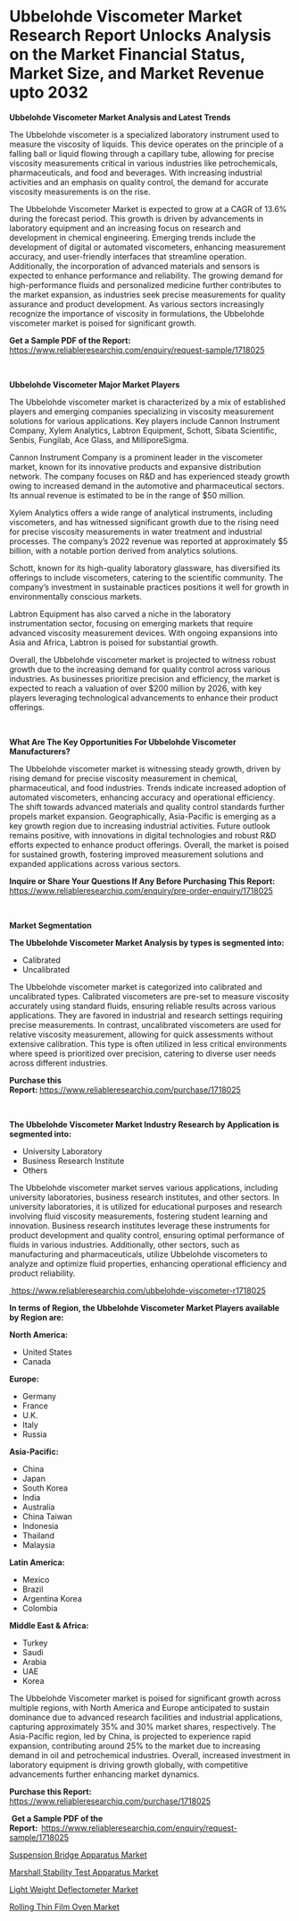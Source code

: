 <p><h1>Ubbelohde Viscometer Market Research Report Unlocks Analysis on the Market Financial Status, Market Size, and Market Revenue upto 2032</h1></p><p><strong>Ubbelohde Viscometer Market Analysis and Latest Trends</strong></p>
<p><p>The Ubbelohde viscometer is a specialized laboratory instrument used to measure the viscosity of liquids. This device operates on the principle of a falling ball or liquid flowing through a capillary tube, allowing for precise viscosity measurements critical in various industries like petrochemicals, pharmaceuticals, and food and beverages. With increasing industrial activities and an emphasis on quality control, the demand for accurate viscosity measurements is on the rise.</p><p>The Ubbelohde Viscometer Market is expected to grow at a CAGR of 13.6% during the forecast period. This growth is driven by advancements in laboratory equipment and an increasing focus on research and development in chemical engineering. Emerging trends include the development of digital or automated viscometers, enhancing measurement accuracy, and user-friendly interfaces that streamline operation. Additionally, the incorporation of advanced materials and sensors is expected to enhance performance and reliability. The growing demand for high-performance fluids and personalized medicine further contributes to the market expansion, as industries seek precise measurements for quality assurance and product development. As various sectors increasingly recognize the importance of viscosity in formulations, the Ubbelohde viscometer market is poised for significant growth.</p></p>
<p><strong>Get a Sample PDF of the Report:&nbsp;</strong> <a href="https://www.reliableresearchiq.com/enquiry/request-sample/1718025?utm_campaign=1087&utm_medium=2&utm_source=Github&utm_content=ia&utm_term=18022025&utm_id=ubbelohde-viscometer">https://www.reliableresearchiq.com/enquiry/request-sample/1718025</a></p>
<p>&nbsp;</p>
<p><strong>Ubbelohde Viscometer Major Market Players</strong></p>
<p><p>The Ubbelohde viscometer market is characterized by a mix of established players and emerging companies specializing in viscosity measurement solutions for various applications. Key players include Cannon Instrument Company, Xylem Analytics, Labtron Equipment, Schott, Sibata Scientific, Senbis, Fungilab, Ace Glass, and MilliporeSigma.</p><p>Cannon Instrument Company is a prominent leader in the viscometer market, known for its innovative products and expansive distribution network. The company focuses on R&D and has experienced steady growth owing to increased demand in the automotive and pharmaceutical sectors. Its annual revenue is estimated to be in the range of $50 million.</p><p>Xylem Analytics offers a wide range of analytical instruments, including viscometers, and has witnessed significant growth due to the rising need for precise viscosity measurements in water treatment and industrial processes. The company’s 2022 revenue was reported at approximately $5 billion, with a notable portion derived from analytics solutions.</p><p>Schott, known for its high-quality laboratory glassware, has diversified its offerings to include viscometers, catering to the scientific community. The company’s investment in sustainable practices positions it well for growth in environmentally conscious markets.</p><p>Labtron Equipment has also carved a niche in the laboratory instrumentation sector, focusing on emerging markets that require advanced viscosity measurement devices. With ongoing expansions into Asia and Africa, Labtron is poised for substantial growth.</p><p>Overall, the Ubbelohde viscometer market is projected to witness robust growth due to the increasing demand for quality control across various industries. As businesses prioritize precision and efficiency, the market is expected to reach a valuation of over $200 million by 2026, with key players leveraging technological advancements to enhance their product offerings.</p></p>
<p>&nbsp;</p>
<p><strong>What Are The Key Opportunities For Ubbelohde Viscometer Manufacturers?</strong></p>
<p><p>The Ubbelohde viscometer market is witnessing steady growth, driven by rising demand for precise viscosity measurement in chemical, pharmaceutical, and food industries. Trends indicate increased adoption of automated viscometers, enhancing accuracy and operational efficiency. The shift towards advanced materials and quality control standards further propels market expansion. Geographically, Asia-Pacific is emerging as a key growth region due to increasing industrial activities. Future outlook remains positive, with innovations in digital technologies and robust R&D efforts expected to enhance product offerings. Overall, the market is poised for sustained growth, fostering improved measurement solutions and expanded applications across various sectors.</p></p>
<p><strong>Inquire or Share Your Questions If Any Before Purchasing This Report:</strong> <a href="https://www.reliableresearchiq.com/enquiry/pre-order-enquiry/1718025?utm_campaign=1087&utm_medium=2&utm_source=Github&utm_content=ia&utm_term=18022025&utm_id=ubbelohde-viscometer">https://www.reliableresearchiq.com/enquiry/pre-order-enquiry/1718025</a></p>
<p>&nbsp;</p>
<p><strong>Market Segmentation</strong></p>
<p><strong>The Ubbelohde Viscometer Market Analysis by types is segmented into:</strong></p>
<p><ul><li>Calibrated</li><li>Uncalibrated</li></ul></p>
<p><p>The Ubbelohde viscometer market is categorized into calibrated and uncalibrated types. Calibrated viscometers are pre-set to measure viscosity accurately using standard fluids, ensuring reliable results across various applications. They are favored in industrial and research settings requiring precise measurements. In contrast, uncalibrated viscometers are used for relative viscosity measurement, allowing for quick assessments without extensive calibration. This type is often utilized in less critical environments where speed is prioritized over precision, catering to diverse user needs across different industries.</p></p>
<p><strong>Purchase this Report:&nbsp;</strong><a href="https://www.reliableresearchiq.com/purchase/1718025?utm_campaign=1087&utm_medium=2&utm_source=Github&utm_content=ia&utm_term=18022025&utm_id=ubbelohde-viscometer">https://www.reliableresearchiq.com/purchase/1718025</a></p>
<p>&nbsp;</p>
<p><strong>The Ubbelohde Viscometer Market Industry Research by Application is segmented into:</strong></p>
<p><ul><li>University Laboratory</li><li>Business Research Institute</li><li>Others</li></ul></p>
<p><p>The Ubbelohde viscometer market serves various applications, including university laboratories, business research institutes, and other sectors. In university laboratories, it is utilized for educational purposes and research involving fluid viscosity measurements, fostering student learning and innovation. Business research institutes leverage these instruments for product development and quality control, ensuring optimal performance of fluids in various industries. Additionally, other sectors, such as manufacturing and pharmaceuticals, utilize Ubbelohde viscometers to analyze and optimize fluid properties, enhancing operational efficiency and product reliability.</p></p>
<p><a href="https://www.reliableresearchiq.com/ubbelohde-viscometer-r1718025?utm_campaign=1087&utm_medium=2&utm_source=Github&utm_content=ia&utm_term=18022025&utm_id=ubbelohde-viscometer">&nbsp;https://www.reliableresearchiq.com/ubbelohde-viscometer-r1718025</a></p>
<p><strong>In terms of Region, the Ubbelohde Viscometer Market Players available by Region are:</strong></p>
<p>
    <p> <strong> North America: </strong>
        <ul>
            <li>United States</li>
            <li>Canada</li>
        </ul>
        </p> 
    <p> <strong> Europe: </strong>
        <ul>
            <li>Germany</li>
            <li>France</li>
            <li>U.K.</li>
            <li>Italy</li>
            <li>Russia</li>
        </ul>
        </p> 
    <p> <strong> Asia-Pacific: </strong>
        <ul>
            <li>China</li>
            <li>Japan</li>
            <li>South Korea</li>
            <li>India</li>
            <li>Australia</li>
            <li>China Taiwan</li>
            <li>Indonesia</li>
            <li>Thailand</li>
            <li>Malaysia</li>
        </ul>
        </p> 
    <p> <strong> Latin America: </strong>
        <ul>
            <li>Mexico</li>
            <li>Brazil</li>
            <li>Argentina Korea</li>
            <li>Colombia</li>
        </ul>
        </p> 
    <p> <strong> Middle East & Africa: </strong>
        <ul>
            <li>Turkey</li>
            <li>Saudi</li>
            <li>Arabia</li>
            <li>UAE</li>
            <li>Korea</li>
        </ul>
    </p>
    </p>
<p><p>The Ubbelohde Viscometer market is poised for significant growth across multiple regions, with North America and Europe anticipated to sustain dominance due to advanced research facilities and industrial applications, capturing approximately 35% and 30% market shares, respectively. The Asia-Pacific region, led by China, is projected to experience rapid expansion, contributing around 25% to the market due to increasing demand in oil and petrochemical industries. Overall, increased investment in laboratory equipment is driving growth globally, with competitive advancements further enhancing market dynamics.</p></p>
<p><strong>Purchase this Report: </strong><a href="https://www.reliableresearchiq.com/purchase/1718025?utm_campaign=1087&utm_medium=2&utm_source=Github&utm_content=ia&utm_term=18022025&utm_id=ubbelohde-viscometer">https://www.reliableresearchiq.com/purchase/1718025</a></p>
<p>&nbsp;<strong>Get a Sample PDF of the Report:&nbsp;&nbsp;</strong><a href="https://www.reliableresearchiq.com/enquiry/request-sample/1718025?utm_campaign=1087&utm_medium=2&utm_source=Github&utm_content=ia&utm_term=18022025&utm_id=ubbelohde-viscometer">https://www.reliableresearchiq.com/enquiry/request-sample/1718025</a></p>
<p><strong></strong></p>
<p><p><a href="https://github.com/merkinedry7b/Market-Research-Report-List-1/blob/main/suspension-bridge-apparatus-market.md?utm_campaign=1087&utm_medium=2&utm_source=Github&utm_content=ia&utm_term=18022025&utm_id=ubbelohde-viscometer">Suspension Bridge Apparatus Market</a></p><p><a href="https://github.com/urticagebbia/Market-Research-Report-List-1/blob/main/marshall-stability-test-apparatus-market.md?utm_campaign=1087&utm_medium=2&utm_source=Github&utm_content=ia&utm_term=18022025&utm_id=ubbelohde-viscometer">Marshall Stability Test Apparatus Market</a></p><p><a href="https://github.com/nacrehuipie/Market-Research-Report-List-1/blob/main/light-weight-deflectometer-market.md?utm_campaign=1087&utm_medium=2&utm_source=Github&utm_content=ia&utm_term=18022025&utm_id=ubbelohde-viscometer">Light Weight Deflectometer Market</a></p><p><a href="https://github.com/wynonachirei9/Market-Research-Report-List-1/blob/main/rolling-thin-film-oven-market.md?utm_campaign=1087&utm_medium=2&utm_source=Github&utm_content=ia&utm_term=18022025&utm_id=ubbelohde-viscometer">Rolling Thin Film Oven Market</a></p></p>